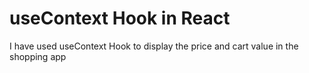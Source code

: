 #   useContext Hook in React

I have used useContext Hook to display the price and cart value in the shopping app

